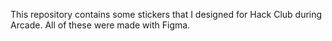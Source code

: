 This repository contains some stickers that I designed for Hack Club during Arcade. All of these were made with Figma.